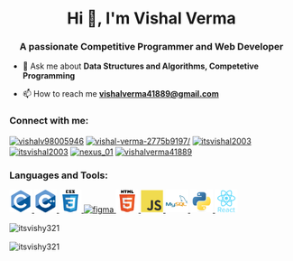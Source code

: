 <h1 align="center">Hi 👋, I'm Vishal Verma</h1>
<h3 align="center">A passionate Competitive Programmer and Web Developer</h3>

- 💬 Ask me about **Data Structures and Algorithms, Competetive Programming**

- 📫 How to reach me **vishalverma41889@gmail.com**

<h3 align="left">Connect with me:</h3>
<p align="left">
<a href="https://twitter.com/vishalv98005946" target="blank"><img align="center" src="https://raw.githubusercontent.com/rahuldkjain/github-profile-readme-generator/master/src/images/icons/Social/twitter.svg" alt="vishalv98005946" height="30" width="40" /></a>
<a href="https://linkedin.com/in/vishal-verma-2775b9197/" target="blank"><img align="center" src="https://raw.githubusercontent.com/rahuldkjain/github-profile-readme-generator/master/src/images/icons/Social/linked-in-alt.svg" alt="vishal-verma-2775b9197/" height="30" width="40" /></a>
<a href="https://www.codechef.com/users/itsvishal2003" target="blank"><img align="center" src="https://cdn.jsdelivr.net/npm/simple-icons@3.1.0/icons/codechef.svg" alt="itsvishal2003" height="30" width="40" /></a>
<a href="https://codeforces.com/profile/itsvishal2003" target="blank"><img align="center" src="https://raw.githubusercontent.com/rahuldkjain/github-profile-readme-generator/master/src/images/icons/Social/codeforces.svg" alt="itsvishal2003" height="30" width="40" /></a>
<a href="https://www.leetcode.com/nexus_01" target="blank"><img align="center" src="https://raw.githubusercontent.com/rahuldkjain/github-profile-readme-generator/master/src/images/icons/Social/leet-code.svg" alt="nexus_01" height="30" width="40" /></a>
<a href="https://auth.geeksforgeeks.org/user/vishalverma41889" target="blank"><img align="center" src="https://raw.githubusercontent.com/rahuldkjain/github-profile-readme-generator/master/src/images/icons/Social/geeks-for-geeks.svg" alt="vishalverma41889" height="30" width="40" /></a>
</p>

<h3 align="left">Languages and Tools:</h3>
<p align="left"> <a href="https://www.cprogramming.com/" target="_blank" rel="noreferrer"> <img src="https://raw.githubusercontent.com/devicons/devicon/master/icons/c/c-original.svg" alt="c" width="40" height="40"/> </a> <a href="https://www.w3schools.com/cpp/" target="_blank" rel="noreferrer"> <img src="https://raw.githubusercontent.com/devicons/devicon/master/icons/cplusplus/cplusplus-original.svg" alt="cplusplus" width="40" height="40"/> </a> <a href="https://www.w3schools.com/css/" target="_blank" rel="noreferrer"> <img src="https://raw.githubusercontent.com/devicons/devicon/master/icons/css3/css3-original-wordmark.svg" alt="css3" width="40" height="40"/> </a> <a href="https://www.figma.com/" target="_blank" rel="noreferrer"> <img src="https://www.vectorlogo.zone/logos/figma/figma-icon.svg" alt="figma" width="40" height="40"/> </a> <a href="https://www.w3.org/html/" target="_blank" rel="noreferrer"> <img src="https://raw.githubusercontent.com/devicons/devicon/master/icons/html5/html5-original-wordmark.svg" alt="html5" width="40" height="40"/> </a> <a href="https://developer.mozilla.org/en-US/docs/Web/JavaScript" target="_blank" rel="noreferrer"> <img src="https://raw.githubusercontent.com/devicons/devicon/master/icons/javascript/javascript-original.svg" alt="javascript" width="40" height="40"/> </a> <a href="https://www.mysql.com/" target="_blank" rel="noreferrer"> <img src="https://raw.githubusercontent.com/devicons/devicon/master/icons/mysql/mysql-original-wordmark.svg" alt="mysql" width="40" height="40"/> </a> <a href="https://www.python.org" target="_blank" rel="noreferrer"> <img src="https://raw.githubusercontent.com/devicons/devicon/master/icons/python/python-original.svg" alt="python" width="40" height="40"/> </a> <a href="https://reactjs.org/" target="_blank" rel="noreferrer"> <img src="https://raw.githubusercontent.com/devicons/devicon/master/icons/react/react-original-wordmark.svg" alt="react" width="40" height="40"/> </a> </p>

<p><img align="center" src="https://github-readme-stats.vercel.app/api/top-langs?username=itsvishy321&show_icons=true&locale=en&layout=compact" alt="itsvishy321" /></p>

<p><img align="center" src="https://github-readme-streak-stats.herokuapp.com/?user=itsvishy321&" alt="itsvishy321" /></p>
